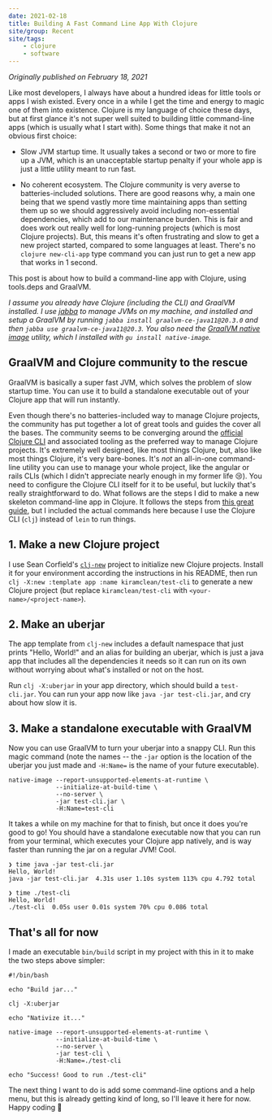 ```yaml
---
date: 2021-02-18
title: Building A Fast Command Line App With Clojure
site/group: Recent
site/tags: 
    - clojure
    - software
---
```


_<time datetime="2021-02-18">Originally published on February 18, 2021</time>_

Like most developers, I always have about a hundred ideas for little tools or apps I wish existed. Every once in a while I get the time and energy to magic one of them into existence. Clojure is my language of choice these days, but at first glance it's not super well suited to building little command-line apps (which is usually what I start with). Some things that make it not an obvious first choice:

- Slow JVM startup time. It usually takes a second or two or more to fire up a JVM, which is an unacceptable startup penalty if your whole app is just a little utility meant to run fast.

- No coherent ecosystem. The Clojure community is very averse to batteries-included solutions. There are good reasons why, a main one being that we spend vastly more time maintaining apps than setting them up so we should aggressively avoid including non-essential dependencies, which add to our maintenance burden. This is fair and does work out really well for long-running projects (which is most Clojure projects). But, this means it's often frustrating and slow to get a new project started, compared to some languages at least. There's no `clojure new-cli-app` type command you can just run to get a new app that works in 1 second.

This post is about how to build a command-line app with Clojure, using tools.deps and GraalVM. 

_I assume you already have Clojure (including the CLI) and GraalVM installed. I use [jabba](https://github.com/shyiko/jabba) to manage JVMs on my machine, and installed and setup a GraalVM by running  `jabba install graalvm-ce-java11@20.3.0` and then `jabba use graalvm-ce-java11@20.3`. You also need the [GraalVM native image](https://www.graalvm.org/reference-manual/native-image/) utility, which I installed with `gu install native-image`._

## GraalVM and Clojure community to the rescue

GraalVM is basically a super fast JVM, which solves the problem of slow startup time. You can use it to build a standalone executable out of your Clojure app that will run instantly.

Even though there's no batteries-included way to manage Clojure projects, the community has put together a lot of great tools and guides the cover all the bases. The community seems to be converging around the [official Clojure CLI](https://clojure.org/guides/deps_and_cli) and associated tooling
as the preferred way to manage Clojure projects. It's extremely well designed, like most things Clojure, but, also like most things Clojure, it's very bare-bones. It's _not_ an all-in-one command-line utility you can use to manage your whole project, like the angular or rails CLIs (which I didn't appreciate nearly enough in my former life 😢). You need to configure the Clojure CLI itself for it to be useful, but luckily that's really straightforward to do. What follows are the steps I did to make a new skeleton command-line app in Clojure. It follows the steps from [this great guide](https://github.com/BrunoBonacci/graalvm-clojure/blob/master/doc/clojure-graalvm-native-binary.md), but I included the actual commands here because I use the Clojure CLI (`clj`) instead of `lein` to run things.

## 1. Make a new Clojure project

I use Sean Corfield's [`clj-new`](https://github.com/seancorfield/clj-new) project to initialize new Clojure projects. Install it for your environment according the instructions in his README, then run `clj -X:new :template app :name kiramclean/test-cli` to generate a new Clojure project (but replace `kiramclean/test-cli` with `<your-name>/<project-name>`).

## 2. Make an uberjar

The app template from `clj-new` includes a default namespace that just prints "Hello, World!" and an alias for building an uberjar, which is just a java app that includes all the dependencies it needs so it can run on its own without worrying about what's installed or not on the host. 

Run `clj -X:uberjar` in your app directory, which should build a `test-cli.jar`. You can run your app now like `java -jar test-cli.jar`, and cry about how slow it is.

## 3. Make a standalone executable with GraalVM

Now you can use GraalVM to turn your uberjar into a snappy CLI. Run this magic command (note the names -- the `-jar` option is the location of the uberjar you just made and `-H:Name=` is the name of your future executable).

```
native-image --report-unsupported-elements-at-runtime \
             --initialize-at-build-time \
             --no-server \
             -jar test-cli.jar \
             -H:Name=test-cli
```

It takes a while on my machine for that to finish, but once it does you're good to go! You should have a standalone executable now that you can run from your terminal, which executes your Clojure app natively, and is way faster than running the jar on a regular JVM! Cool.

```
❯ time java -jar test-cli.jar
Hello, World!
java -jar test-cli.jar  4.31s user 1.10s system 113% cpu 4.792 total

❯ time ./test-cli
Hello, World!
./test-cli  0.05s user 0.01s system 70% cpu 0.086 total
```

## That's all for now

I made an executable `bin/build` script in my project with this in it to make the two steps above simpler:

```
#!/bin/bash

echo "Build jar..."

clj -X:uberjar

echo "Nativize it..."

native-image --report-unsupported-elements-at-runtime \
             --initialize-at-build-time \
             --no-server \
             -jar test-cli \
             -H:Name=./test-cli

echo "Success! Good to run ./test-cli"
```

The next thing I want to do is add some command-line options and a help menu, but this is already getting kind of long, so I'll leave it here for now. Happy coding 🙂







